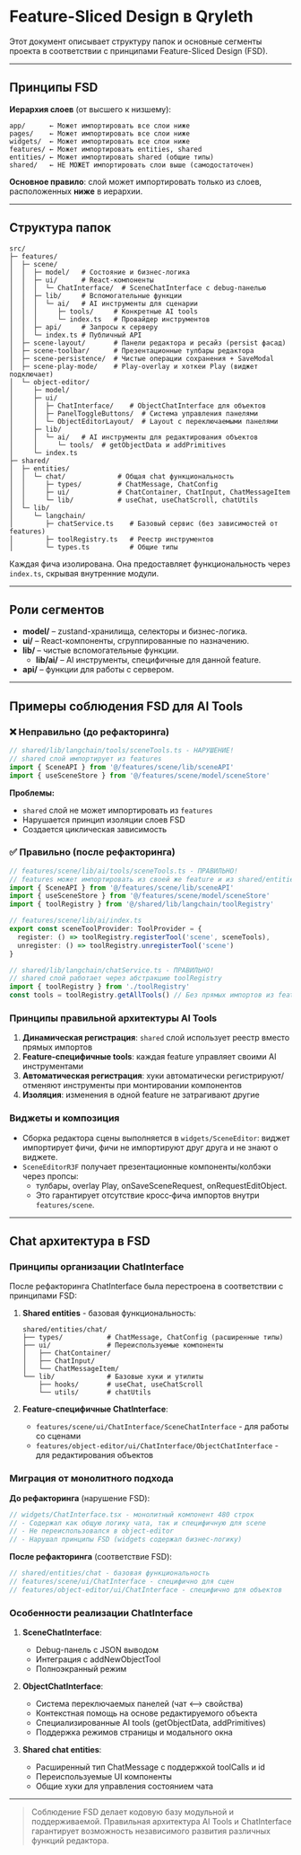 # Feature-Sliced Design в Qryleth

Этот документ описывает структуру папок и основные сегменты проекта в соответствии с принципами Feature-Sliced Design (FSD).

---

## Принципы FSD

**Иерархия слоев** (от высшего к низшему):
```text
app/      ← Может импортировать все слои ниже
pages/    ← Может импортировать все слои ниже  
widgets/  ← Может импортировать все слои ниже
features/ ← Может импортировать entities, shared
entities/ ← Может импортировать shared (общие типы)
shared/   ← НЕ МОЖЕТ импортировать слои выше (самодостаточен)
```

**Основное правило**: слой может импортировать только из слоев, расположенных **ниже** в иерархии.

---

## Структура папок

```text
src/
├─ features/
│  ├─ scene/
│  │  ├─ model/   # Состояние и бизнес-логика
│  │  ├─ ui/      # React-компоненты
│  │  │  └─ ChatInterface/  # SceneChatInterface с debug-панелью
│  │  ├─ lib/     # Вспомогательные функции
│  │  │  └─ ai/   # AI инструменты для сценарии
│  │  │     ├─ tools/     # Конкретные AI tools
│  │  │     └─ index.ts   # Провайдер инструментов
│  │  ├─ api/     # Запросы к серверу
│  │  └─ index.ts # Публичный API
│  ├─ scene-layout/       # Панели редактора и ресайз (persist фасад)
│  ├─ scene-toolbar/      # Презентационные тулбары редактора
│  ├─ scene-persistence/  # Чистые операции сохранения + SaveModal
│  ├─ scene-play-mode/    # Play‑overlay и хоткеи Play (виджет подключает)
│  └─ object-editor/
│     ├─ model/
│     ├─ ui/
│     │  ├─ ChatInterface/    # ObjectChatInterface для объектов
│     │  ├─ PanelToggleButtons/  # Система управления панелями  
│     │  └─ ObjectEditorLayout/  # Layout с переключаемыми панелями
│     ├─ lib/
│     │  └─ ai/   # AI инструменты для редактирования объектов
│     │     └─ tools/  # getObjectData и addPrimitives
│     └─ index.ts
├─ shared/
│  ├─ entities/
│  │  └─ chat/             # Общая chat функциональность
│  │     ├─ types/         # ChatMessage, ChatConfig
│  │     ├─ ui/            # ChatContainer, ChatInput, ChatMessageItem
│  │     └─ lib/           # useChat, useChatScroll, chatUtils
│  └─ lib/
│     └─ langchain/
│        ├─ chatService.ts    # Базовый сервис (без зависимостей от features)
│        ├─ toolRegistry.ts   # Реестр инструментов
│        └─ types.ts          # Общие типы
```

Каждая фича изолирована. Она предоставляет функциональность через `index.ts`, скрывая внутренние модули.

---

## Роли сегментов

- **model/** – zustand-хранилища, селекторы и бизнес-логика.
- **ui/** – React-компоненты, сгруппированные по назначению.
- **lib/** – чистые вспомогательные функции.
  - **lib/ai/** – AI инструменты, специфичные для данной feature.
- **api/** – функции для работы с сервером.

---

## Примеры соблюдения FSD для AI Tools

### ❌ Неправильно (до рефакторинга)

```typescript
// shared/lib/langchain/tools/sceneTools.ts - НАРУШЕНИЕ!
// shared слой импортирует из features
import { SceneAPI } from '@/features/scene/lib/sceneAPI'
import { useSceneStore } from '@/features/scene/model/sceneStore'
```

**Проблемы:**
- `shared` слой не может импортировать из `features`
- Нарушается принцип изоляции слоев FSD
- Создается циклическая зависимость

### ✅ Правильно (после рефакторинга)

```typescript
// features/scene/lib/ai/tools/sceneTools.ts - ПРАВИЛЬНО!
// features может импортировать из своей же feature и из shared/entities
import { SceneAPI } from '@/features/scene/lib/sceneAPI'
import { useSceneStore } from '@/features/scene/model/sceneStore'
import { toolRegistry } from '@/shared/lib/langchain/toolRegistry'

// features/scene/lib/ai/index.ts
export const sceneToolProvider: ToolProvider = {
  register: () => toolRegistry.registerTool('scene', sceneTools),
  unregister: () => toolRegistry.unregisterTool('scene')
}

// shared/lib/langchain/chatService.ts - ПРАВИЛЬНО!
// shared слой работает через абстракцию toolRegistry
import { toolRegistry } from './toolRegistry'
const tools = toolRegistry.getAllTools() // Без прямых импортов из features
```

### Принципы правильной архитектуры AI Tools

1. **Динамическая регистрация**: `shared` слой использует реестр вместо прямых импортов
2. **Feature-специфичные tools**: каждая feature управляет своими AI инструментами
3. **Автоматическая регистрация**: хуки автоматически регистрируют/отменяют инструменты при монтировании компонентов
4. **Изоляция**: изменения в одной feature не затрагивают другие

### Виджеты и композиция

- Сборка редактора сцены выполняется в `widgets/SceneEditor`: виджет импортирует фичи, фичи не импортируют друг друга и не знают о виджете.
- `SceneEditorR3F` получает презентационные компоненты/колбэки через пропсы:
  - тулбары, overlay Play, onSaveSceneRequest, onRequestEditObject.
  - Это гарантирует отсутствие кросс‑фича импортов внутри `features/scene`.

---

## Chat архитектура в FSD

### Принципы организации ChatInterface

После рефакторинга ChatInterface была перестроена в соответствии с принципами FSD:

1. **Shared entities** - базовая функциональность:
   ```
   shared/entities/chat/
   ├── types/           # ChatMessage, ChatConfig (расширенные типы)
   ├── ui/              # Переиспользуемые компоненты
   │   ├── ChatContainer/
   │   ├── ChatInput/
   │   └── ChatMessageItem/
   └── lib/             # Базовые хуки и утилиты
       ├── hooks/       # useChat, useChatScroll
       └── utils/       # chatUtils
   ```

2. **Feature-специфичные ChatInterface**:
   - `features/scene/ui/ChatInterface/SceneChatInterface` - для работы со сценами
   - `features/object-editor/ui/ChatInterface/ObjectChatInterface` - для редактирования объектов

### Миграция от монолитного подхода

**До рефакторинга** (нарушение FSD):
```typescript
// widgets/ChatInterface.tsx - монолитный компонент 480 строк
// - Содержал как общую логику чата, так и специфичную для scene
// - Не переиспользовался в object-editor
// - Нарушал принципы FSD (widgets содержал бизнес-логику)
```

**После рефакторинга** (соответствие FSD):
```typescript
// shared/entities/chat - базовая функциональность
// features/scene/ui/ChatInterface - специфично для сцен
// features/object-editor/ui/ChatInterface - специфично для объектов
```

### Особенности реализации ChatInterface

1. **SceneChatInterface**:
   - Debug-панель с JSON выводом
   - Интеграция с addNewObjectTool
   - Полноэкранный режим

2. **ObjectChatInterface**:
   - Система переключаемых панелей (чат ⟷ свойства)
   - Контекстная помощь на основе редактируемого объекта
   - Специализированные AI tools (getObjectData, addPrimitives)
   - Поддержка режимов страницы и модального окна

3. **Shared chat entities**:
   - Расширенный тип ChatMessage с поддержкой toolCalls и id
   - Переиспользуемые UI компоненты
   - Общие хуки для управления состоянием чата

---

> Соблюдение FSD делает кодовую базу модульной и поддерживаемой. Правильная архитектура AI Tools и ChatInterface гарантирует возможность независимого развития различных функций редактора.
